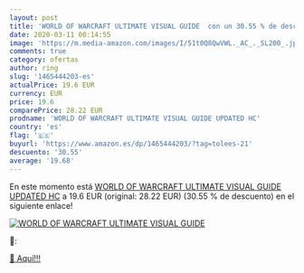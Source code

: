```yaml
---
layout: post
title: 'WORLD OF WARCRAFT ULTIMATE VISUAL GUIDE  con un 30.55 % de descuento'
date: 2020-03-11 00:14:55
image: 'https://m.media-amazon.com/images/I/51t0Q8QwVWL._AC_._SL200_.jpg'
comments: true
category: ofertas
author: ring
slug: '1465444203-es'
actualPrice: 19.6 EUR
currency: EUR
price: 19.6
comparePrice: 28.22 EUR
prodname: 'WORLD OF WARCRAFT ULTIMATE VISUAL GUIDE UPDATED HC'
country: 'es'
flag: '🇪🇸'
buyurl: 'https://www.amazon.es/dp/1465444203/?tag=tolees-21'
descuento: '30.55'
average: '19.68'
---
```


En este momento está [WORLD OF WARCRAFT ULTIMATE VISUAL GUIDE UPDATED HC](https://www.amazon.es/dp/1465444203/?tag=tolees-21) a 19.6 EUR (original: 28.22 EUR) (30.55 %  de descuento) en el siguiente enlace!

[![WORLD OF WARCRAFT ULTIMATE VISUAL GUIDE ](https://m.media-amazon.com/images/I/51t0Q8QwVWL._AC_._SL200_.jpg)](https://www.amazon.es/dp/1465444203/?tag=tolees-21)

🔎:


[🛒 Aquí!!!](https://www.amazon.es/dp/1465444203/?tag=tolees-21)
